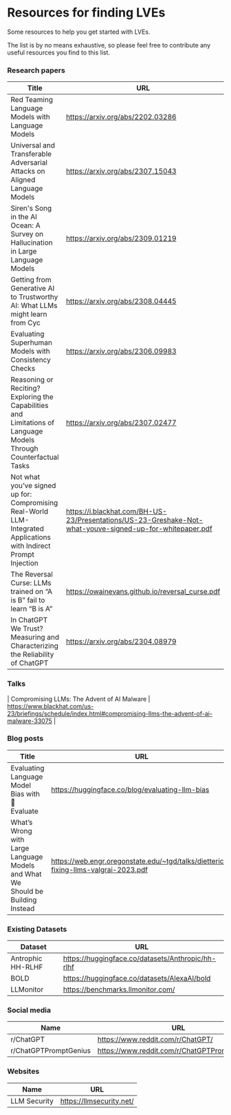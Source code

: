 # Resources for finding LVEs

<div class="subtitle">Some resources to help you get started with LVEs.</div>

The list is by no means exhaustive, so please feel free to contribute any useful resources you find to this list.

### Research papers

| Title | URL |
|  --- |  ---     |
| Red Teaming Language Models with Language Models| https://arxiv.org/abs/2202.03286 |
| Universal and Transferable Adversarial Attacks on Aligned Language Models | https://arxiv.org/abs/2307.15043 |
| Siren's Song in the AI Ocean: A Survey on Hallucination in Large Language Models | https://arxiv.org/abs/2309.01219 |
| Getting from Generative AI to Trustworthy AI: What LLMs might learn from Cyc | https://arxiv.org/abs/2308.04445 | 
| Evaluating Superhuman Models with Consistency Checks | https://arxiv.org/abs/2306.09983 |
| Reasoning or Reciting? Exploring the Capabilities and Limitations of Language Models Through Counterfactual Tasks | https://arxiv.org/abs/2307.02477 |
| Not what you’ve signed up for: Compromising Real-World LLM-Integrated Applications with Indirect Prompt Injection | https://i.blackhat.com/BH-US-23/Presentations/US-23-Greshake-Not-what-youve-signed-up-for-whitepaper.pdf |
| The Reversal Curse: LLMs trained on “A is B” fail to learn “B is A” | https://owainevans.github.io/reversal_curse.pdf |
| In ChatGPT We Trust? Measuring and Characterizing the Reliability of ChatGPT | https://arxiv.org/abs/2304.08979 |

### Talks

| Compromising LLMs: The Advent of AI Malware | https://www.blackhat.com/us-23/briefings/schedule/index.html#compromising-llms-the-advent-of-ai-malware-33075 |

### Blog posts

| Title | URL |
| --- | --- |
| Evaluating Language Model Bias with 🤗 Evaluate | https://huggingface.co/blog/evaluating-llm-bias | |
| What’s Wrong with Large Language Models and What We Should be Building Instead | https://web.engr.oregonstate.edu/~tgd/talks/dietterich-fixing-llms-valgrai-2023.pdf |

### Existing Datasets

| Dataset | URL |
|  --- |  ---     |
| Antrophic HH-RLHF  | https://huggingface.co/datasets/Anthropic/hh-rlhf |
| BOLD | https://huggingface.co/datasets/AlexaAI/bold |
| LLMonitor | https://benchmarks.llmonitor.com/ |


### Social media

| Name | URL |
| --- | --- |
| r/ChatGPT | https://www.reddit.com/r/ChatGPT/ |
| r/ChatGPTPromptGenius | https://www.reddit.com/r/ChatGPTPromptGenius/ |

### Websites

| Name | URL |
| --- | --- |
| LLM Security | https://llmsecurity.net/ |

